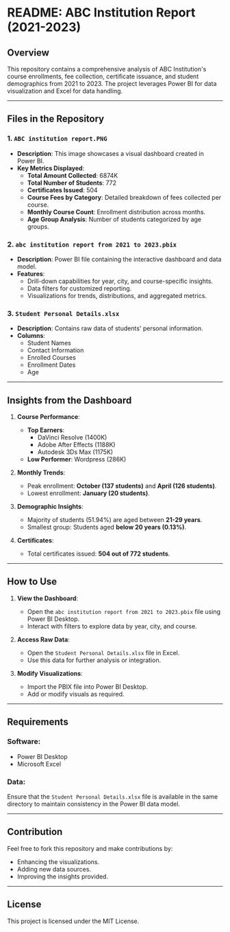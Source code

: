 
# README: ABC Institution Report (2021-2023)

## Overview
This repository contains a comprehensive analysis of ABC Institution's course enrollments, fee collection, certificate issuance, and student demographics from 2021 to 2023. The project leverages Power BI for data visualization and Excel for data handling.

---

## Files in the Repository

### 1. `ABC institution report.PNG`
- **Description**: This image showcases a visual dashboard created in Power BI.
- **Key Metrics Displayed**:
  - **Total Amount Collected**: 6874K
  - **Total Number of Students**: 772
  - **Certificates Issued**: 504
  - **Course Fees by Category**: Detailed breakdown of fees collected per course.
  - **Monthly Course Count**: Enrollment distribution across months.
  - **Age Group Analysis**: Number of students categorized by age groups.

### 2. `abc institution report from 2021 to 2023.pbix`
- **Description**: Power BI file containing the interactive dashboard and data model.
- **Features**:
  - Drill-down capabilities for year, city, and course-specific insights.
  - Data filters for customized reporting.
  - Visualizations for trends, distributions, and aggregated metrics.

### 3. `Student Personal Details.xlsx`
- **Description**: Contains raw data of students' personal information.
- **Columns**:
  - Student Names
  - Contact Information
  - Enrolled Courses
  - Enrollment Dates
  - Age

---

## Insights from the Dashboard

1. **Course Performance**:
   - **Top Earners**: 
     - DaVinci Resolve (1400K)
     - Adobe After Effects (1188K)
     - Autodesk 3Ds Max (1175K)
   - **Low Performer**: Wordpress (286K)

2. **Monthly Trends**:
   - Peak enrollment: **October (137 students)** and **April (126 students)**.
   - Lowest enrollment: **January (20 students)**.

3. **Demographic Insights**:
   - Majority of students (51.94%) are aged between **21-29 years**.
   - Smallest group: Students aged **below 20 years (0.13%)**.

4. **Certificates**:
   - Total certificates issued: **504 out of 772 students**.

---

## How to Use

1. **View the Dashboard**:
   - Open the `abc institution report from 2021 to 2023.pbix` file using Power BI Desktop.
   - Interact with filters to explore data by year, city, and course.

2. **Access Raw Data**:
   - Open the `Student Personal Details.xlsx` file in Excel.
   - Use this data for further analysis or integration.

3. **Modify Visualizations**:
   - Import the PBIX file into Power BI Desktop.
   - Add or modify visuals as required.

---

## Requirements

### Software:
- Power BI Desktop
- Microsoft Excel

### Data:
Ensure that the `Student Personal Details.xlsx` file is available in the same directory to maintain consistency in the Power BI data model.

---

## Contribution
Feel free to fork this repository and make contributions by:
- Enhancing the visualizations.
- Adding new data sources.
- Improving the insights provided.

---

## License
This project is licensed under the MIT License.
